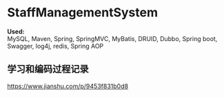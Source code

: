 # StaffManagementSystem
**Used:**<br/>
MySQL, Maven, Spring, SpringMVC, MyBatis, DRUID, Dubbo, Spring boot, Swagger, log4j, redis, Spring AOP<br/>

## 学习和编码过程记录
https://www.jianshu.com/p/9453f831b0d8
